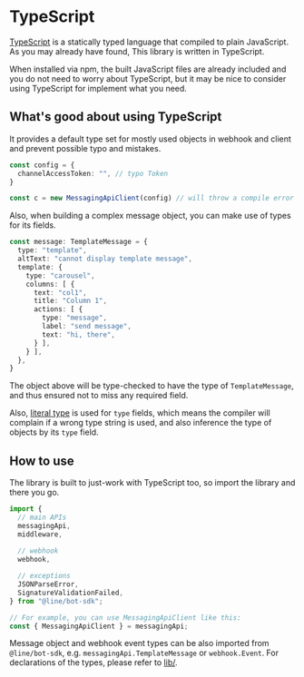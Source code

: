 # TypeScript

[TypeScript](https://www.typescriptlang.org/) is a statically typed language
that compiled to plain JavaScript. As you may already have found, This library
is written in TypeScript.

When installed via npm, the built JavaScript files are already included and
you do not need to worry about TypeScript, but it may be nice to consider
using TypeScript for implement what you need.

## What's good about using TypeScript

It provides a default type set for mostly used objects in webhook and client
and prevent possible typo and mistakes.

``` typescript
const config = {
  channelAccessToken: "", // typo Token
}

const c = new MessagingApiClient(config) // will throw a compile error
```

Also, when building a complex message object, you can make use of types for
its fields.

``` typescript
const message: TemplateMessage = {
  type: "template",
  altText: "cannot display template message",
  template: {
    type: "carousel",
    columns: [ {
      text: "col1",
      title: "Column 1",
      actions: [ {
        type: "message",
        label: "send message",
        text: "hi, there",
      } ],
    } ],
  },
}
```

The object above will be type-checked to have the type of
`TemplateMessage`, and thus ensured not to miss any required field.

Also, [literal type](https://www.typescriptlang.org/docs/handbook/advanced-types.html)
is used for `type` fields, which means the compiler will complain if a wrong
type string is used, and also inference the type of objects by its `type` field.

## How to use

The library is built to just-work with TypeScript too, so import the library and
there you go.

``` typescript
import {
  // main APIs
  messagingApi,
  middleware,
  
  // webhook
  webhook,

  // exceptions
  JSONParseError,
  SignatureValidationFailed,
} from "@line/bot-sdk";

// For example, you can use MessagingApiClient like this:
const { MessagingApiClient } = messagingApi;
```

Message object and webhook event types can be also imported from `@line/bot-sdk`,
e.g. `messagingApi.TemplateMessage` or `webhook.Event`. For declarations of the types, please
refer to [lib/](https://github.com/line/line-bot-sdk-nodejs/blob/master/lib/).
